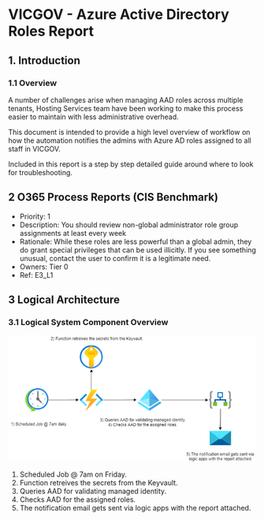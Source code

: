 # VICGOV - Azure Active Directory Roles Report
## 1. Introduction
### 1.1	Overview

A number of challenges arise when managing AAD roles across multiple tenants, Hosting Services team have been working to make this process easier to maintain with less administrative overhead.

This document is intended to provide a high level overview of workflow on how the automation notifies the admins with Azure AD roles assigned to all staff in VICGOV.

Included in this report is a step by step detailed guide around where to look for troubleshooting.

## 2 O365 Process Reports (CIS Benchmark)
- Priority: 1
- Description: You should review non-global administrator role group assignments at least every week
- Rationale: While these roles are less powerful than a global admin, they do grant special privileges that can be used illicitly. If you see something unusual, contact the user to confirm it is a legitimate need.
- Owners: Tier 0
- Ref: E3_L1


## 3 Logical Architecture
### 3.1	Logical System Component Overview
![Figure 1: Logical Architecture Overview](./.images/workflow.png)
1. Scheduled Job @ 7am on Friday.
2. Function retreives the secrets from the Keyvault.
3. Queries AAD for validating managed identity.
4. Checks AAD for the assigned roles.
5. The notification email gets sent via logic apps with the report attached.
